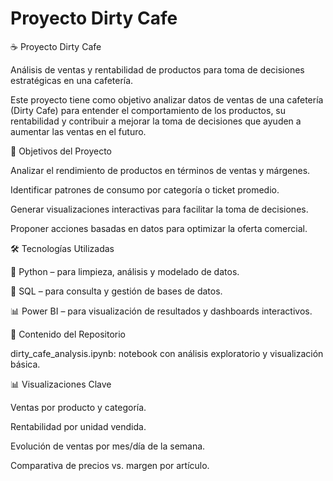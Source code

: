 # Proyecto Dirty Cafe
☕ Proyecto Dirty Cafe

Análisis de ventas y rentabilidad de productos para toma de decisiones estratégicas en una cafetería.

Este proyecto tiene como objetivo analizar datos de ventas de una cafetería (Dirty Cafe) para entender el comportamiento de los productos, su rentabilidad y contribuir a mejorar la toma de decisiones que ayuden a aumentar las ventas en el futuro.

📌 Objetivos del Proyecto

Analizar el rendimiento de productos en términos de ventas y márgenes.

Identificar patrones de consumo por categoría o ticket promedio.

Generar visualizaciones interactivas para facilitar la toma de decisiones.

Proponer acciones basadas en datos para optimizar la oferta comercial.

🛠️ Tecnologías Utilizadas

🐍 Python – para limpieza, análisis y modelado de datos.

🧮 SQL – para consulta y gestión de bases de datos.

📊 Power BI – para visualización de resultados y dashboards interactivos.

📁 Contenido del Repositorio

dirty_cafe_analysis.ipynb: notebook con análisis exploratorio y visualización básica.


📊 Visualizaciones Clave

Ventas por producto y categoría.

Rentabilidad por unidad vendida.

Evolución de ventas por mes/día de la semana.

Comparativa de precios vs. margen por artículo.

